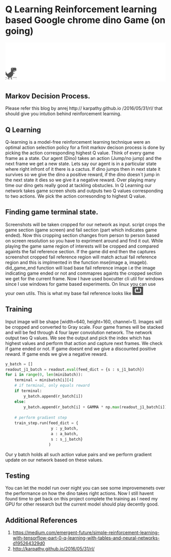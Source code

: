 Q Learning Reinforcement learning based Google chrome dino Game (on going)
===============================================================

![Alt text](images/dino.gif?raw=true "Chrome Dino")

## Markov Decision Process.
Please refer this blog by anrej http:// karpathy.github.io /2016/05/31/rl/ that should give you intution behind reinforcement learning.

## Q Learning

Q-learning is a model-free reinforcement learning technique were an optimal action selection policy for a finit markov decison process is done by picking the action corresponding highest Q value.
Think of every game frame as a state. Our agent (Dino) takes an action (Jump/no jump) and the next frame we get a new state. Lets say our agent is in a particular state where right infront of it there is a cactus.
If dino jumps then in next state it survives so we give the dino a positive reward, if the dino doesn`t jump in the next state it dies so we give it a negative reward. Over playing many time our dino gets really good at tackling obstucles. In Q Learning our network takes game screen shots and outputs two Q values corresponding to two actions. We pick the action corresonding to highest Q value.


## Finding game terminal state.
Screenshots will be taken cropped for our network as input. script crops the game section (game screen) and fail section (part which indicates game ended). Now this cropping section changes from person to person based on screen resolution so you have to expriment around and find it out. While playing the game same region of interests will be cropped and compared againts the fail reference section. If the game did end then the captures screenshot cropped fail reference region will match actual fail reference region and this is implmented in the function mse(image a, imageb). did_game_end function will load base fail reference image i.e the image indicating game ended or not and commapres againts the cropped section we get for the current frame. Now I have used boxcutter cli util for windows since I use windows for game based experiments. On linux you can use your own utils.
This is what my base fail reference looks like
![Alt text](images/fail.png?raw=true "Fail reference")

## Training
Input image will be shape [width=640, height=160, channel=1]. Images will be cropped and converted to Gray scale. Four game frames will be stacked and will be fed through 4 four layer convolution network. The network output two Q values. We see the output and pick the index which has highest values and perform that action and capture next frames. We check if game ended or not. If game doesnt end we give a discounted positive reward. If game ends we give a negative reward.

```python
y_batch = []
readout_j1_batch = readout.eval(feed_dict = {s : s_j1_batch})
for i in range(0, len(minibatch)):
	terminal = minibatch[i][4]
    # if terminal, only equals reward
    if terminal:
    	y_batch.append(r_batch[i])
    else:
        y_batch.append(r_batch[i] + GAMMA * np.max(readout_j1_batch[i]))

    # perform gradient step
    train_step.run(feed_dict = {
                    y : y_batch,
                    a : a_batch,
                    s : s_j_batch}
                   )
```

Our y batch holds all such action value pairs and we perform gradient update on our network based on these values.

## Testing
You can let the model run over night you can see some improvemenets over the performance on how the dino takes right actions. Now I still havent found time to get back on this project complete the training as I need my GPU for other research but the current model should play decently good.

## Additional References
1. https://medium.com/emergent-future/simple-reinforcement-learning-with-tensorflow-part-0-q-learning-with-tables-and-neural-networks-d195264329d0
2. http://karpathy.github.io/2016/05/31/rl/
